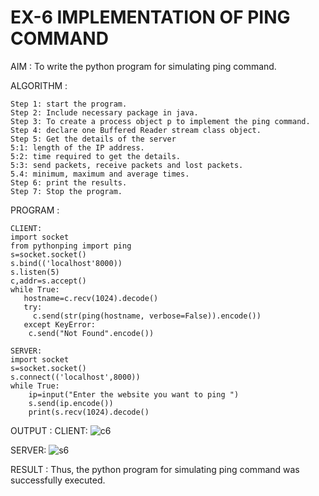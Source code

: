 # EX-6 IMPLEMENTATION OF PING COMMAND

AIM :
  To write the python program for simulating ping command.

ALGORITHM :
```
Step 1: start the program.
Step 2: Include necessary package in java.
Step 3: To create a process object p to implement the ping command.
Step 4: declare one Buffered Reader stream class object.
Step 5: Get the details of the server
5:1: length of the IP address.
5:2: time required to get the details.
5:3: send packets, receive packets and lost packets.
5.4: minimum, maximum and average times.
Step 6: print the results.
Step 7: Stop the program.
```
PROGRAM :
```
CLIENT:
import socket
from pythonping import ping
s=socket.socket()
s.bind(('localhost'8000))
s.listen(5)
c,addr=s.accept()
while True:
   hostname=c.recv(1024).decode()
   try:
     c.send(str(ping(hostname, verbose=False)).encode())
   except KeyError:
    c.send("Not Found".encode())
    
SERVER:
import socket
s=socket.socket()
s.connect(('localhost',8000))
while True:
    ip=input("Enter the website you want to ping ")
    s.send(ip.encode())
    print(s.recv(1024).decode()
```

OUTPUT :
CLIENT:
![c6](https://github.com/aparnabalasubrmanian/EX-6/assets/123351172/f07cfcaa-61f1-4474-9819-49e8e727102a)

SERVER:
![s6](https://github.com/aparnabalasubrmanian/EX-6/assets/123351172/5090d856-7f1b-48a1-a5e4-f9aaa6d72771)


RESULT :
Thus, the python program for simulating ping command was successfully executed.
